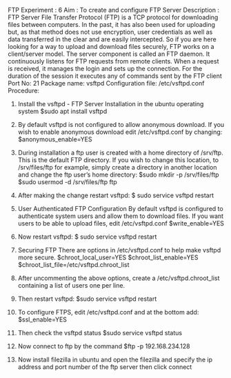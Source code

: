 FTP
Experiment : 6
Aim : To create and configure FTP Server
Description :
FTP Server
File Transfer Protocol (FTP) is a TCP protocol for downloading files between
computers. In the past, it has also been used for uploading but, as that method does
not use encryption, user credentials as well as data transferred in the clear and are
easily intercepted. So if you are here looking for a way to upload and download files
securely,
FTP works on a client/server model. The server component is called an FTP daemon.
It continuously listens for FTP requests from remote clients. When a request is
received, it manages the login and sets up the connection. For the duration of the
session it executes any of commands sent by the FTP client
Port No: 21
Package name: vsftpd
Configuration file: /etc/vsftpd.conf
Procedure:
1. Install the vsftpd - FTP Server Installation in the ubuntu operating system
$sudo apt install vsftpd
2. By default vsftpd is not configured to allow anonymous download. If you wish to
enable anonymous download edit /etc/vsftpd.conf by changing:
$anonymous_enable=YES
3. During installation a ftp user is created with a home directory of /srv/ftp. This is
the default FTP directory.
If you wish to change this location, to /srv/files/ftp for example, simply create a
directory in another location and change the ftp user’s home directory:
$sudo mkdir -p /srv/files/ftp
$sudo usermod -d /srv/files/ftp ftp
4. After making the change restart vsftpd:
$ sudo service vsftpd restart
5. User Authenticated FTP Configuration
By default vsftpd is configured to authenticate system users and allow them to
download files. If you want users to be able to upload files, edit /etc/vsftpd.conf
 $write_enable=YES
6. Now restart vsftpd:
 $ sudo service vsftpd restart

7. Securing FTP
There are options in /etc/vsftpd.conf to help make vsftpd more secure.
$chroot_local_user=YES
$chroot_list_enable=YES
$chroot_list_file=/etc/vsftpd.chroot_list
8. After uncommenting the above options, create a /etc/vsftpd.chroot_list
 containing a list of users one per line.

9. Then restart vsftpd:
 $sudo service vsftpd restart

10. To configure FTPS, edit /etc/vsftpd.conf and at the bottom add:
 $ssl_enable=YES

11. Then check the vsftpd status
 $sudo service vsftpd status
12. Now connect to ftp by the command
 $ftp -p 192.168.234.128

13. Now install filezilla in ubuntu and open the filezilla and specify the ip address
and port number of the ftp server then click connect
